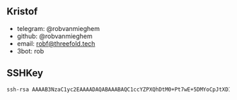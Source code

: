 ## Kristof

- telegram: @robvanmieghem
- github: @robvanmieghem
- email: robf@threefold.tech 
- 3bot: rob

## SSHKey

```bash
ssh-rsa AAAAB3NzaC1yc2EAAAADAQABAAABAQC1ccYZPXQhDtM0+Pt7wE+5DMYoCpJtXDI9sARiMJPrfAVlTzwoMDMyia8V82D/KT5K3TgOGwXBSE4/OARcN+KoiUcJbue6CvPN4JkEZ194T/LOotAzV0AX+I8NSPp9wHeTKs97Xl1oNmek4MI1G8IbIffVsDKj3+7LRZVI08GUIk0Sw89O9JdWHWIbrbJlXeWn8acHEC+zdkwGnHwWaT7GGzAWS+xq2kLmY0buHeRL7HzEoc7AgWMLvLsq6VR2fuz2JRgbMxAeZmL+qlVGc507P/sBtwzaAObrdXQXj7mQrCSVqPqcGs40vjqGIanABojj9HO+fJQg0yULY/OaH0Lv
```
